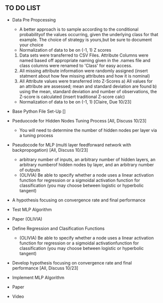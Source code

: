 ## TO DO LIST ##
* Data Pre Propcessing 
    - A better approach is to sample according to the conditional probabilityof the values occurring, given the underlying class for that example. The choice of strategy is yours,but be sure to document your choice
    - Normalization of data to be on (-1, 1) Z scores 

	1. Data sets were transferred to CSV Files. Attribute Columns were named based off appropriate naming given in the .names file and class columns were renamed to 'Class' for easy access.
	2. All missing attribute information were randomly assigned (insert statment about how few missing attributes and how it is nominal)
	3. All Attribute values were transferred into Z-Scores
		a) All values for an attribute are assessed; mean and standard deviation are found
		b) using the mean, standard deviation and number of observations, the Z-score is calculated (insert traditional Z-score calc)
    - Normalization of data to be on (-1, 1) [Claire, Due 10/23]
* Base Python File Set-Up []
* Pseduocode for Hidden Nodes Tuning Process [All, Discuss 10/23]
    - You will need to determine the number of hidden nodes per layer via a tuning process
* Pseudocode for MLP (multi layer feedforward network with backpropogation) [All, Discuss 10/23] 
    -  arbitrary number of inputs, an arbitrary number of hidden layers, an arbitrary numberof hidden nodes by layer, and an arbitrary number of outputs
    -  (OLIVIA) Be able to specify whether a node uses a linear activation function for regression or a sigmoidal activation function for classification (you may choose between logistic or hyperbolic tangent) 
* A hypothesis focusing on convergence rate and final performance
* Test MLP Algorithm 
* Paper (OLIVIA)
* Define Regression and Clasification Functions 
    -  (OLIVIA) Be able to specify whether a node uses a linear activation function for regression or a sigmoidal activationfunction for classification (you may choose between logistic or hyperbolic tangent) 
* Develop hypothesis focusing on convergence rate and final performance [All, Discuss 10/23]
* Implement MLP Algorithm 
* Paper 
* Video 
